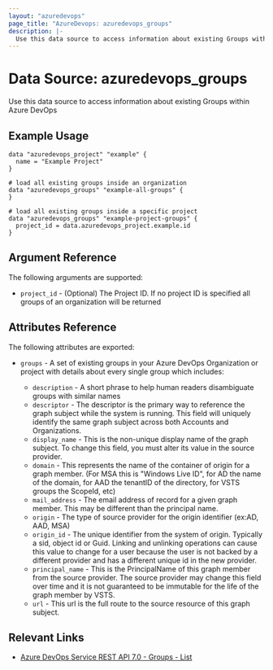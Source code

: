 ```yaml
---
layout: "azuredevops"
page_title: "AzureDevops: azuredevops_groups"
description: |-
  Use this data source to access information about existing Groups within Azure DevOps
---
```


# Data Source: azuredevops_groups

Use this data source to access information about existing Groups within Azure DevOps

## Example Usage

```hcl
data "azuredevops_project" "example" {
  name = "Example Project"
}

# load all existing groups inside an organization
data "azuredevops_groups" "example-all-groups" {
}

# load all existing groups inside a specific project
data "azuredevops_groups" "example-project-groups" {
  project_id = data.azuredevops_project.example.id
}
```

## Argument Reference

The following arguments are supported:

- `project_id` - (Optional) The Project ID. If no project ID is specified all groups of an organization will be returned

## Attributes Reference

The following attributes are exported:

- `groups` - A set of existing groups in your Azure DevOps Organization or project with details about every single group which includes:

  - `description` - A short phrase to help human readers disambiguate groups with similar names
  - `descriptor` - The descriptor is the primary way to reference the graph subject while the system is running. This field will uniquely identify the same graph subject across both Accounts and Organizations.
  - `display_name` - This is the non-unique display name of the graph subject. To change this field, you must alter its value in the source provider.
  - `domain` - This represents the name of the container of origin for a graph member. (For MSA this is "Windows Live ID", for AD the name of the domain, for AAD the tenantID of the directory, for VSTS groups the ScopeId, etc)
  - `mail_address` - The email address of record for a given graph member. This may be different than the principal name.
  - `origin` - The type of source provider for the origin identifier (ex:AD, AAD, MSA)
  - `origin_id` - The unique identifier from the system of origin. Typically a sid, object id or Guid. Linking and unlinking operations can cause this value to change for a user because the user is not backed by a different provider and has a different unique id in the new provider.
  - `principal_name` - This is the PrincipalName of this graph member from the source provider. The source provider may change this field over time and it is not guaranteed to be immutable for the life of the graph member by VSTS.
  - `url` - This url is the full route to the source resource of this graph subject.

## Relevant Links

- [Azure DevOps Service REST API 7.0 - Groups - List](https://docs.microsoft.com/en-us/rest/api/azure/devops/graph/groups/list?view=azure-devops-rest-7.0)
